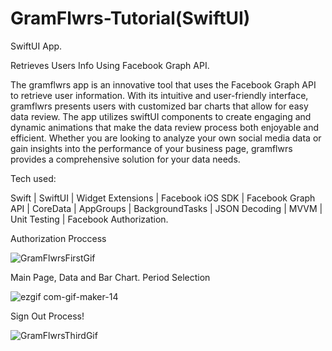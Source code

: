 # GramFlwrs-Tutorial(SwiftUI)
SwiftUI App. 
 
Retrieves Users Info Using Facebook Graph API.
 
The gramflwrs app is an innovative tool that uses the Facebook Graph API to retrieve user information. With its intuitive and user-friendly interface, gramflwrs presents users with customized bar charts that allow for easy data review. The app utilizes swiftUI components to create engaging and dynamic animations that make the data review process both enjoyable and efficient. Whether you are looking to analyze your own social media data or gain insights into the performance of your business page, gramflwrs provides a comprehensive solution for your data needs.
 
Tech used: 
 
 Swift | SwiftUI | Widget Extensions | Facebook iOS SDK | Facebook Graph API | CoreData | AppGroups | BackgroundTasks | JSON Decoding | MVVM | Unit Testing | Facebook Authorization.
 
 Authorization Proccess

![GramFlwrsFirstGif](https://user-images.githubusercontent.com/36818367/209585328-d8a92396-3161-45d8-8cf5-ee99da537de7.gif)

Main Page, Data and Bar Chart. Period Selection

![ezgif com-gif-maker-14](https://user-images.githubusercontent.com/36818367/210756593-2a7dcc52-5ba0-40a4-867c-8d345f0c0072.gif)

Sign Out Process!

![GramFlwrsThirdGif](https://user-images.githubusercontent.com/36818367/209585390-8227cc00-8c52-4665-a822-eafd9f46e8fb.gif)
